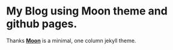 # My Blog using Moon theme and github pages. 
  
Thanks
**[Moon](https://taylantatli.github.io/Moon)** is a minimal, one column jekyll theme.
